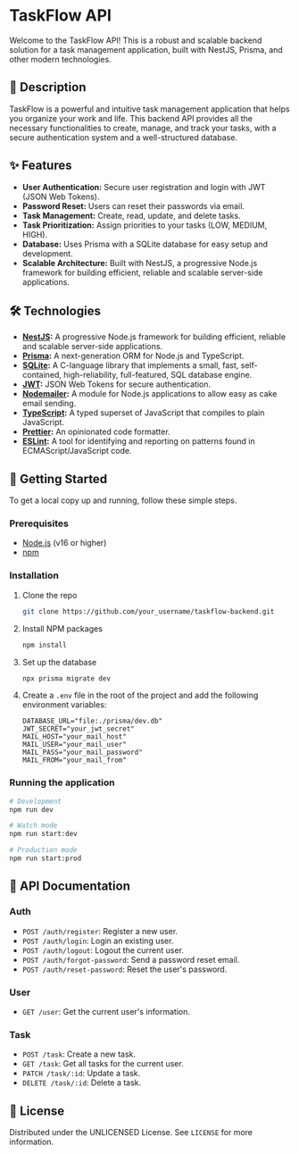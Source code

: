 # TaskFlow API

Welcome to the TaskFlow API! This is a robust and scalable backend solution for a task management application, built with NestJS, Prisma, and other modern technologies.

## 🚀 Description

TaskFlow is a powerful and intuitive task management application that helps you organize your work and life. This backend API provides all the necessary functionalities to create, manage, and track your tasks, with a secure authentication system and a well-structured database.

## ✨ Features

- **User Authentication:** Secure user registration and login with JWT (JSON Web Tokens).
- **Password Reset:** Users can reset their passwords via email.
- **Task Management:** Create, read, update, and delete tasks.
- **Task Prioritization:** Assign priorities to your tasks (LOW, MEDIUM, HIGH).
- **Database:** Uses Prisma with a SQLite database for easy setup and development.
- **Scalable Architecture:** Built with NestJS, a progressive Node.js framework for building efficient, reliable and scalable server-side applications.

## 🛠️ Technologies

- **[NestJS](https://nestjs.com/):** A progressive Node.js framework for building efficient, reliable and scalable server-side applications.
- **[Prisma](https://www.prisma.io/):** A next-generation ORM for Node.js and TypeScript.
- **[SQLite](https://www.sqlite.org/index.html):** A C-language library that implements a small, fast, self-contained, high-reliability, full-featured, SQL database engine.
- **[JWT](https://jwt.io/):** JSON Web Tokens for secure authentication.
- **[Nodemailer](https://nodemailer.com/):** A module for Node.js applications to allow easy as cake email sending.
- **[TypeScript](https://www.typescriptlang.org/):** A typed superset of JavaScript that compiles to plain JavaScript.
- **[Prettier](https://prettier.io/):** An opinionated code formatter.
- **[ESLint](https://eslint.org/):** A tool for identifying and reporting on patterns found in ECMAScript/JavaScript code.

## 🏁 Getting Started

To get a local copy up and running, follow these simple steps.

### Prerequisites

- [Node.js](https://nodejs.org/en/) (v16 or higher)
- [npm](https://www.npmjs.com/)

### Installation

1.  Clone the repo
    ```sh
    git clone https://github.com/your_username/taskflow-backend.git
    ```
2.  Install NPM packages
    ```sh
    npm install
    ```
3.  Set up the database
    ```sh
    npx prisma migrate dev
    ```
4.  Create a `.env` file in the root of the project and add the following environment variables:
    ```env
    DATABASE_URL="file:./prisma/dev.db"
    JWT_SECRET="your_jwt_secret"
    MAIL_HOST="your_mail_host"
    MAIL_USER="your_mail_user"
    MAIL_PASS="your_mail_password"
    MAIL_FROM="your_mail_from"
    ```

### Running the application

```sh
# Development
npm run dev

# Watch mode
npm run start:dev

# Production mode
npm run start:prod
```

## 📄 API Documentation

### Auth

- `POST /auth/register`: Register a new user.
- `POST /auth/login`: Login an existing user.
- `POST /auth/logout`: Logout the current user.
- `POST /auth/forgot-password`: Send a password reset email.
- `POST /auth/reset-password`: Reset the user's password.

### User

- `GET /user`: Get the current user's information.

### Task

- `POST /task`: Create a new task.
- `GET /task`: Get all tasks for the current user.
- `PATCH /task/:id`: Update a task.
- `DELETE /task/:id`: Delete a task.

## 📜 License

Distributed under the UNLICENSED License. See `LICENSE` for more information.
